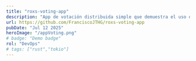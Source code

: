 ```yaml
---
title: "roxs-voting-app"
description: "App de votación distribuida simple que demuestra el uso de múltiples servicios orquestados con Docker Compose."
url: https://github.com/FranciscoJTHG/roxs-voting-app
pubDate: "Jul 12 2025"
heroImage: "/appVoting.png"
# badge: "Demo badge"
rol: "DevOps"
# tags: ["rust","tokio"]
---
```


<!-- Lorem ipsum dolor sit amet, consectetur adipiscing elit, sed do eiusmod tempor
incididunt ut labore et dolore magna aliqua. Vitae ultricies leo integer
malesuada nunc vel risus commodo viverra. Adipiscing enim eu turpis egestas
pretium. Euismod elementum nisi quis eleifend quam adipiscing. In hac habitasse
platea dictumst vestibulum. Sagittis purus sit amet volutpat. Netus et malesuada
fames ac turpis egestas. Eget magna fermentum iaculis eu non diam phasellus
vestibulum lorem. Varius sit amet mattis vulputate enim. Habitasse platea
dictumst quisque sagittis. Integer quis auctor elit sed vulputate mi. Dictumst
quisque sagittis purus sit amet. -->
